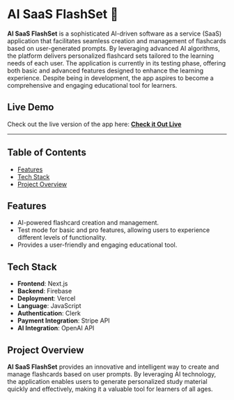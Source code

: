 # AI SaaS FlashSet 🤖


**AI SaaS FlashSet** is a sophisticated AI-driven software as a service (SaaS) application that facilitates seamless creation and management of flashcards based on user-generated prompts. By leveraging advanced AI algorithms, the platform delivers personalized flashcard sets tailored to the learning needs of each user. The application is currently in its testing phase, offering both basic and advanced features designed to enhance the learning experience. Despite being in development, the app aspires to become a comprehensive and engaging educational tool for learners.



## Live Demo

Check out the live version of the app here: [**Check it Out Live**](https://jasonbalayev.dev/YourProjectLink)

---

## Table of Contents

- [Features](#features)
- [Tech Stack](#tech-stack)
- [Project Overview](#project-overview)

## Features

- AI-powered flashcard creation and management.
- Test mode for basic and pro features, allowing users to experience different levels of functionality.
- Provides a user-friendly and engaging educational tool.

## Tech Stack

- **Frontend**: Next.js
- **Backend**: Firebase
- **Deployment**: Vercel
- **Language**: JavaScript
- **Authentication**: Clerk
- **Payment Integration**: Stripe API
- **AI Integration**: OpenAI API

## Project Overview

**AI SaaS FlashSet** provides an innovative and intelligent way to create and manage flashcards based on user prompts. By leveraging AI technology, the application enables users to generate personalized study material quickly and effectively, making it a valuable tool for learners of all ages.

